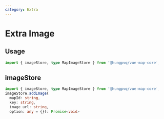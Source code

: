 ```yaml
---
category: Extra
---
```


# Extra Image

<FunctionInfo fn="Extra Image" package="Map - Core" :frontmatter="$frontmatter" />

## Usage

```ts
import { imageStore, type MapImageStore } from '@hungpvq/vue-map-core';
```

## imageStore

```ts
import { imageStore, type MapImageStore } from '@hungpvq/vue-map-core';
imageStore.addImage(
  mapId: string,
  key: string,
  image_url: string,
  option: any = {}): Promise<void>
```
